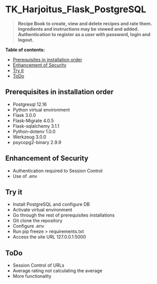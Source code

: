 # TK_Harjoitus_Flask_PostgreSQL

> **Recipe Book to create, view and delete recipes and rate them. Ingredients and instructions may be viewed and added.
> Authentication to register as a user with password, login and logout.**


**Table of contents:**

- [Prerequisites in installation order](Prereq)
- [Enhancement of Security](Enhancement)
- [Try it](Try)
- [ToDo](ToDo)

## Prerequisites in installation order

* Postgresql 12.16
* Python virtual environment 
* Flask 3.0.0
* Flask-Migrate 4.0.5
* Flask-sqlalchemy 3.1.1
* Python-dotenv 1.0.0
* Werkzeug 3.0.0
* psycopg2-binary 2.9.9

## Enhancement of Security

* Authentication required to Session Control
* Use of .env

## Try it

* Install PostgreSQL and configure DB
* Activate virtual environment
* Go through the rest of prerequisites installations
* Git clone the repository
* Configure .env
* Run pip freeze > requirements.txt
* Access the site URL 127.0.0.1:5000

## ToDo

* Session Control of URLs
* Average rating not calculating the average
* More functionality
  
